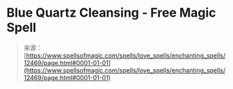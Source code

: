 <!--yml
category: 未分类
date: 2024-06-12 18:50:13
-->

# Blue Quartz Cleansing - Free Magic Spell

> 来源：[https://www.spellsofmagic.com/spells/love_spells/enchanting_spells/12469/page.html#0001-01-01](https://www.spellsofmagic.com/spells/love_spells/enchanting_spells/12469/page.html#0001-01-01)